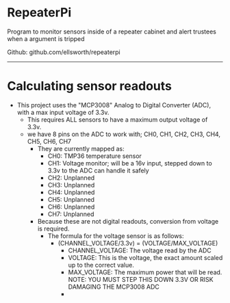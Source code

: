 # RepeaterPi
Program to monitor sensors inside of a repeater cabinet and alert trustees when a argument is tripped

Github: github.com/ellsworth/repeaterpi


----------

# Calculating sensor readouts

 - This project uses the "MCP3008" Analog to Digital Converter (ADC), with a max input voltage of 3.3v.
	 - This requires ALL sensors to have a maximum output voltage of 3.3v.
	 - we have 8 pins on the ADC to work with; CH0, CH1, CH2, CH3, CH4, CH5, CH6, CH7
		 - They are currently mapped as:
			 - CH0: TMP36 temperature sensor
			 - CH1: Voltage monitor; will be a 16v input, stepped down to 3.3v to the ADC can handle it safely
			 - CH2: Unplanned
			 - CH3: Unplanned
			 - CH4: Unplanned
			 - CH5: Unplanned
			 - CH6: Unplanned
			 - CH7: Unplanned
		 - Because these are not digital readouts, conversion from voltage is required.
			 - The formula for the voltage sensor is as follows: 
				 -  (CHANNEL_VOLTAGE/3.3v) = (VOLTAGE/MAX_VOLTAGE)
					 - CHANNEL_VOLTAGE: The voltage read by the ADC
					 - VOLTAGE: This is the voltage, the exact amount scaled up to the correct value.
					 - MAX_VOLTAGE: The maximum power that will be read. NOTE: YOU MUST STEP THIS DOWN 3.3V OR RISK DAMAGING THE MCP3008 ADC
					 - 
			 


